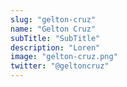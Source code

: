 ```yaml
---
slug: "gelton-cruz"
name: "Gelton Cruz"
subTitle: "SubTitle"
description: "Loren"
image: "gelton-cruz.png"
twitter: "@geltoncruz"
---
```

